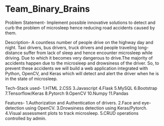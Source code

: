 # Team_Binary_Brains
Problem Statement- Implement possible innovative solutions to detect and curb the problem of microsleep hence reducing road accidents caused by them.

Description- A countless number of people drive on the highway day and night. Taxi drivers, bus drivers, truck drivers and people traveling long-distance suffer from lack of sleep and hence encounter microsleep while driving. Due to which it becomes very dangerous to drive.The majority of accidents happen due to the microsleep and drowsiness of the driver. 
So, to prevent these accidents we will build a web application integrated with Python, OpenCV, and Keras which will detect and alert the driver when he is in the state of microsleep.

Tech-Stack used- 
1.HTML
2.CSS
3.Javascript
4.Flask
5.MySQL
6.Bootstrap
7.Tensorflow/Keras
8.Pytorch
9.OpenCV
10.Numpy
11.Pandas

Features-
1.Authorization and Authentication of drivers.
2.Face and eye-detection using OpenCV.
3.Drowsiness detection using Keras/Pytorch.
4.Visual assessment plots to track microsleep.
5.CRUD operations controlled by admin.


